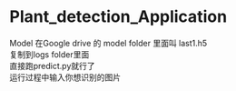 # Plant_detection_Application
 
Model 在Google drive 的 model folder 里面叫 last1.h5  
复制到logs folder里面  
直接跑predict.py就行了  
运行过程中输入你想识别的图片  
